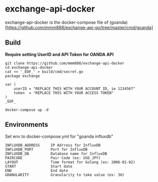 # exchange-api-docker

exchange-api-docker is the docker-compose file of (goanda)[https://github.com/mmm888/exchange-api-go/tree/master/cmd/goanda]

## Build

**Require setting UserID and API Token for OANDA API**

~~~
git clone https://github.com/mmm888/exchange-api-docker
cd exchange-api-docker
cat << '_EOF_' > build/cmd/secret.go
package exchange

var (
    userID = "REPLACE THIS WITH YOUR ACCOUNT ID, ie 1234567"
    token  = "REPLACE THIS WITH YOUR ACCESS TOKEN"
)
_EOF_

docker-compose up -d
~~~

## Environments

Set env to docker-compose.yml for "goanda influxdb"

~~~
INFLUXDB_ADDRESS     IP Adrress for InfluxDB
INFLUXDB_PORT        Port for InfluxDB
INFLUXDB_DB          Database name for InfluxDB
PAIRCODE             Pair Code (ex: USD_JPY)
LAYOUT               Time format for Golang (ex: 2006-01-02)
START                Start date
END                  End date
GRANULARITY          Granularity to take value (ex: 3H)
~~~

